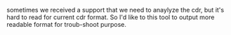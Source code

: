 sometimes we received a support that we need to anaylyze the cdr, but it's hard to read for current cdr format. So I'd like to this tool to output more readable format for troub-shoot purpose.